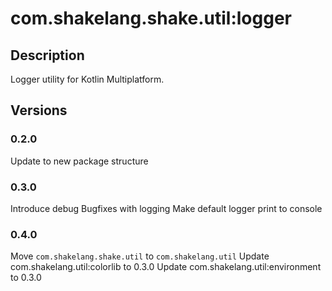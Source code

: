 # com.shakelang.shake.util:logger
## Description
Logger utility for Kotlin Multiplatform.
## Versions
### 0.2.0
Update to new package structure
### 0.3.0
Introduce debug
Bugfixes with logging
Make default logger print to console
### 0.4.0
Move `com.shakelang.shake.util` to `com.shakelang.util`
Update com.shakelang.util:colorlib to 0.3.0
Update com.shakelang.util:environment to 0.3.0